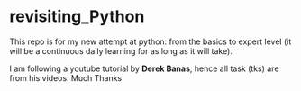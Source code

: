 # revisiting_Python
This repo is for my new attempt at python: from the basics to expert level (it will be a continuous daily learning for as long as it will take).

I am following a youtube tutorial by **Derek Banas**, hence all task (tks) are from his videos. Much Thanks
